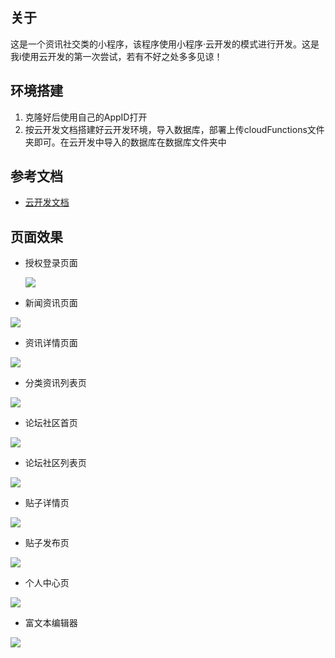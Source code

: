 ## 关于

这是一个资讯社交类的小程序，该程序使用小程序·云开发的模式进行开发。这是我i使用云开发的第一次尝试，若有不好之处多多见谅！

## 环境搭建

1. 克隆好后使用自己的AppID打开
2. 按云开发文档搭建好云开发环境，导入数据库，部署上传cloudFunctions文件夹即可。在云开发中导入的数据库在数据库文件夹中

## 参考文档

- [云开发文档](https://developers.weixin.qq.com/miniprogram/dev/wxcloud/basis/getting-started.html)

## 页面效果

- 授权登录页面

  ![](https://github.com/lzilwm1997/Ibike-/raw/master/爱骑行效果图/登录.png)

- 新闻资讯页面

![](https://github.com/lzilwm1997/Ibike-/raw/master/爱骑行效果图/资讯首页.png)

- 资讯详情页面

![](https://github.com/lzilwm1997/Ibike-/raw/master/爱骑行效果图/资讯详情.png)

- 分类资讯列表页

![](https://github.com/lzilwm1997/Ibike-/raw/master/爱骑行效果图/分类列表.png)

- 论坛社区首页

![](https://github.com/lzilwm1997/Ibike-/raw/master/爱骑行效果图/论坛社区首页.png)

- 论坛社区列表页

![](https://github.com/lzilwm1997/Ibike-/raw/master/爱骑行效果图/论坛详情页.png)

- 贴子详情页

![](https://github.com/lzilwm1997/Ibike-/raw/master/爱骑行效果图/贴子详情.png)

- 贴子发布页

![](https://github.com/lzilwm1997/Ibike-/raw/master/爱骑行效果图/发布贴子.png)

- 个人中心页

![](https://github.com/lzilwm1997/Ibike-/raw/master/爱骑行效果图/个人中心.png)

- 富文本编辑器

![](https://github.com/lzilwm1997/Ibike-/raw/master/爱骑行效果图/富文本编辑器.png)
